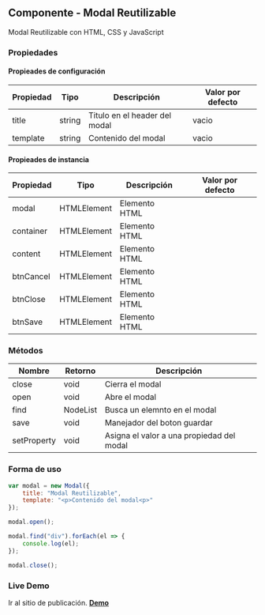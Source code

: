 ## Componente - Modal Reutilizable

Modal Reutilizable con HTML, CSS y JavaScript

### Propiedades


#### Propieades de configuración

| Propiedad   | Tipo         | Descripción                   | Valor por defecto |
|-------------|--------------|-------------------------------|-------------------|
| title       | string       | Titulo en el header del modal | vacio             |
| template    | string       | Contenido del modal           | vacio             |


#### Propieades de instancia

| Propiedad   | Tipo         | Descripción                   | Valor por defecto |
|-------------|--------------|-------------------------------|-------------------|
| modal       | HTMLElement  | Elemento HTML                 |                   |
| container   | HTMLElement  | Elemento HTML                 |                   |
| content     | HTMLElement  | Elemento HTML                 |                   |
| btnCancel   | HTMLElement  | Elemento HTML                 |                   |
| btnClose    | HTMLElement  | Elemento HTML                 |                   |
| btnSave     | HTMLElement  | Elemento HTML                 |                   |

### Métodos

| Nombre      | Retorno      | Descripción                                | 
|-------------|--------------|--------------------------------------------|
| close       | void         | Cierra el modal                            |
| open        | void         | Abre el modal                              |
| find        | NodeList     | Busca un elemnto en el modal               |
| save        | void         | Manejador del boton guardar                |
| setProperty | void         | Asigna el valor a una propiedad del modal  |

### Forma de uso

``` javascript 
var modal = new Modal({
    title: "Modal Reutilizable",
    template: "<p>Contenido del modal<p>"
});

modal.open();

modal.find("div").forEach(el => {
    console.log(el);
});

modal.close();
```

### Live Demo

Ir al sitio de publicación. __[Demo](https://yrrodriguezb.github.io/modal-vanillajs/src/modal.html)__

